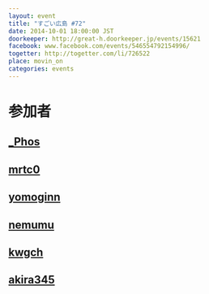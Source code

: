 ```yaml
---
layout: event
title: "すごい広島 #72"
date: 2014-10-01 18:00:00 JST
doorkeeper: http://great-h.doorkeeper.jp/events/15621
facebook: www.facebook.com/events/546554792154996/
togetter: http://togetter.com/li/726522
place: movin_on
categories: events
---
```


# 参加者


## [_Phos](http://twitter.com/_Phos)


## [mrtc0](http://twitter.com/mrtc0)


## [yomoginn](https://github.com/yomoginn)


## [nemumu](https://github.com/nemumu)


## [kwgch](https://github.com/kwgch)


## [akira345](https://github.com/akira345)
